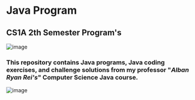 # Java Program
## CS1A 2th Semester Program's
![image](https://user-images.githubusercontent.com/77437944/208276007-d3b14464-3fec-4648-9142-c7735342265b.png)
### This repository contains Java programs, Java coding exercises, and challenge solutions from my professor "*Alban Ryan Rei's*" Computer Science Java course.
![image](https://user-images.githubusercontent.com/77437944/208276242-b1830800-8e93-4bb8-a1fe-88e1aa7873ca.png)